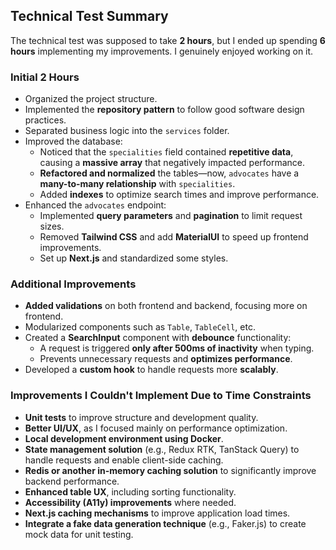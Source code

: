 ## Technical Test Summary

The technical test was supposed to take **2 hours**, but I ended up spending **6 hours** implementing my improvements. I genuinely enjoyed working on it.

### Initial 2 Hours

- Organized the project structure.
- Implemented the **repository pattern** to follow good software design practices.
- Separated business logic into the `services` folder.
- Improved the database:
  - Noticed that the `specialities` field contained **repetitive data**, causing a **massive array** that negatively impacted performance.
  - **Refactored and normalized** the tables—now, `advocates` have a **many-to-many relationship** with `specialities`.
  - Added **indexes** to optimize search times and improve performance.
- Enhanced the `advocates` endpoint:
  - Implemented **query parameters** and **pagination** to limit request sizes.
  - Removed **Tailwind CSS** and add **MaterialUI** to speed up frontend improvements.
  - Set up **Next.js** and standardized some styles.

### Additional Improvements

- **Added validations** on both frontend and backend, focusing more on frontend.
- Modularized components such as `Table`, `TableCell`, etc.
- Created a **SearchInput** component with **debounce** functionality:
  - A request is triggered **only after 500ms of inactivity** when typing.
  - Prevents unnecessary requests and **optimizes performance**.
- Developed a **custom hook** to handle requests more **scalably**.

### Improvements I Couldn't Implement Due to Time Constraints

- **Unit tests** to improve structure and development quality.
- **Better UI/UX**, as I focused mainly on performance optimization.
- **Local development environment using Docker**.
- **State management solution** (e.g., Redux RTK, TanStack Query) to handle requests and enable client-side caching.
- **Redis or another in-memory caching solution** to significantly improve backend performance.
- **Enhanced table UX**, including sorting functionality.
- **Accessibility (A11y) improvements** where needed.
- **Next.js caching mechanisms** to improve application load times.
- **Integrate a fake data generation technique** (e.g., Faker.js) to create mock data for unit testing.
